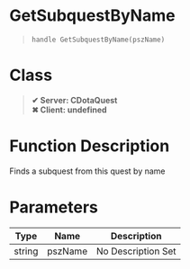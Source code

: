 # GetSubquestByName
> `handle GetSubquestByName(pszName)`
# Class
> __✔ Server: CDotaQuest__  
> __✖ Client: undefined__  
# Function Description
Finds a subquest from this quest by name
# Parameters
Type|Name|Description
--|--|--
string|pszName|No Description Set
